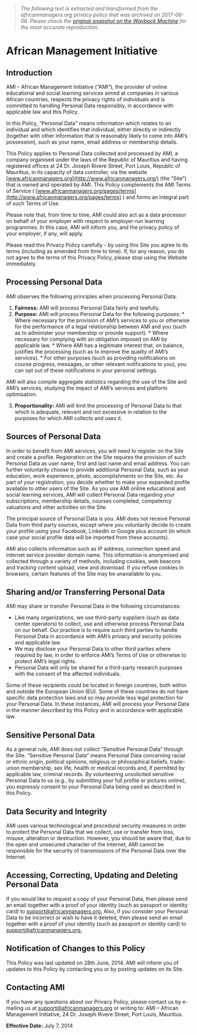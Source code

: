 > *The following text is extracted and transformed from the africanmanagers.org privacy policy that was archived on 2017-06-06. Please check the [original snapshot on the Wayback Machine](https://web.archive.org/web/20170606174031id_/http%3A//www.africanmanagers.org/pages/privacy) for the most accurate reproduction.*

# African Management Initiative

## Introduction

AMI – African Management Initiative (“AMI”), the provider of online educational and social learning services aimed at companies in various African countries, respects the privacy rights of individuals and is committed to handling Personal Data responsibly, in accordance with applicable law and this Policy.

In this Policy, “Personal Data” means information which relates to an individual and which identifies that individual, either directly or indirectly (together with other information that is reasonably likely to come into AMI’s possession), such as your name, email address or membership details.

This Policy applies to Personal Data collected and processed by AMI, a company organised under the laws of the Republic of Mauritius and having registered offices at 24 Dr. Joseph Rivere Street, Port Louis, Republic of Mauritius, in its capacity of data controller, via the website [www.africanmanagers.org](http://www.africanmanagers.org/) (the “Site”) that is owned and operated by AMI. This Policy complements the AMI Terms of Service ( [www.africanmanagers.org/pages/terms](http://www.africanmanagers.org/pages/terms) ) and forms an integral part of such Terms of Use. 

Please note that, from time to time, AMI could also act as a data processor on behalf of your employer with respect to employer-run learning programmes. In this case, AMI will inform you, and the privacy policy of your employer, if any, will apply.

Please read this Privacy Policy carefully - by using this Site you agree to its terms (including as amended from time to time). If, for any reason, you do not agree to the terms of this Privacy Policy, please stop using the Website immediately.

## Processing Personal Data

AMI observes the following principles when processing Personal Data:

  1. **Fairness:** AMI will process Personal Data fairly and lawfully. 
  2. **Purpose:** AMI will process Personal Data for the following purposes: 
    * Where necessary for the provision of AMI’s services to you or otherwise for the performance of a legal relationship between AMI and you (such as to administer your membership or provide support).
    * Where necessary for complying with an obligation imposed on AMI by applicable law.
    * Where AMI has a legitimate interest that, on balance, justifies the processing (such as to improve the quality of AMI’s services).
    * For other purposes (such as providing notifications on course progress, messages, or other relevant notifications to you), you can opt out of these notifications in your personal settings.

AMI will also compile aggregate statistics regarding the use of the Site and AMI’s services, studying the impact of AMI’s services and platform optimisation.

  3. **Proportionality:** AMI will limit the processing of Personal Data to that which is adequate, relevant and not excessive in relation to the purposes for which AMI collects and uses it. 



## Sources of Personal Data

In order to benefit from AMI services, you will need to register on the Site and create a profile. Registration on the Site requires the provision of such Personal Data as user name, first and last name and email address. You can further voluntarily choose to provide additional Personal Data, such as your education, work experience, photo, accomplishments on the Site, etc. As part of your registration, you decide whether to make your expanded profile available to other users of the Site. As you use AMI online educational and social learning services, AMI will collect Personal Data regarding your subscriptions, membership details, courses completed, competency valuations and other activities on the Site.

The principal source of Personal Data is you. AMI does not receive Personal Data from third party sources, except where you voluntarily decide to create your profile using your Facebook, LinkedIn or Google plus account (in which case your social profile data will be imported from these accounts).

AMI also collects information such as IP address, connection speed and internet service provider domain name. This information is anonymised and collected through a variety of methods, including cookies, web beacons and tracking content upload, view and download. If you refuse cookies in browsers, certain features of the Site may be unavailable to you.

## Sharing and/or Transferring Personal Data

AMI may share or transfer Personal Data in the following circumstances:

  * Like many organizations, we use third-party suppliers (such as data center operators) to collect, use and otherwise process Personal Data on our behalf. Our practice is to require such third parties to handle Personal Data in accordance with AMI’s privacy and security policies and applicable law.
  * We may disclose your Personal Data to other third parties where required by law, in order to enforce AMI’s Terms of Use or otherwise to protect AMI’s legal rights.
  * Personal Data will only be shared for a third-party research purposes with the consent of the affected individuals.



Some of these recipients could be located in foreign countries, both within and outside the European Union (EU). Some of these countries do not have specific data protection laws and so may provide less legal protection for your Personal Data. In these instances, AMI will process your Personal Data in the manner described by this Policy and in accordance with applicable law.

## Sensitive Personal Data

As a general rule, AMI does not collect “Sensitive Personal Data” through the Site. “Sensitive Personal Data” means Personal Data concerning racial or ethnic origin, political opinions, religious or philosophical beliefs, trade-union membership, sex life, health or medical records and, if permitted by applicable law, criminal records. By volunteering unsolicited sensitive Personal Data to us (e.g., by submitting your full profile or pictures online), you expressly consent to your Personal Data being used as described in this Policy.

## Data Security and Integrity

AMI uses various technological and procedural security measures in order to protect the Personal Data that we collect, use or transfer from loss, misuse, alteration or destruction. However, you should be aware that, due to the open and unsecured character of the Internet, AMI cannot be responsible for the security of transmissions of the Personal Data over the Internet.

## Accessing, Correcting, Updating and Deleting Personal Data

If you would like to request a copy of your Personal Data, then please send an email together with a proof of your identity (such as passport or identity card) to [support@africanmanagers.org.](mailto:support@africanmanagers.org) Also, if you consider your Personal Data to be incorrect or wish to have it deleted, then please send an email together with a proof of your identity (such as passport or identity card) to [support@africanmanagers.org.](mailto:support@africanmanagers.org)

## Notification of Changes to this Policy

This Policy was last updated on 28th June, 2014. AMI will inform you of updates to this Policy by contacting you or by posting updates on its Site.

## Contacting AMI

If you have any questions about our Privacy Policy, please contact us by e-mailing us at [support@africanmanagers.org](mailto:support@africanmanagers.org) or writing to: AMI – African Management Initiative, 24 Dr. Joseph Rivere Street, Port Louis, Mauritius. 

**Effective Date:** July 7, 2014 
